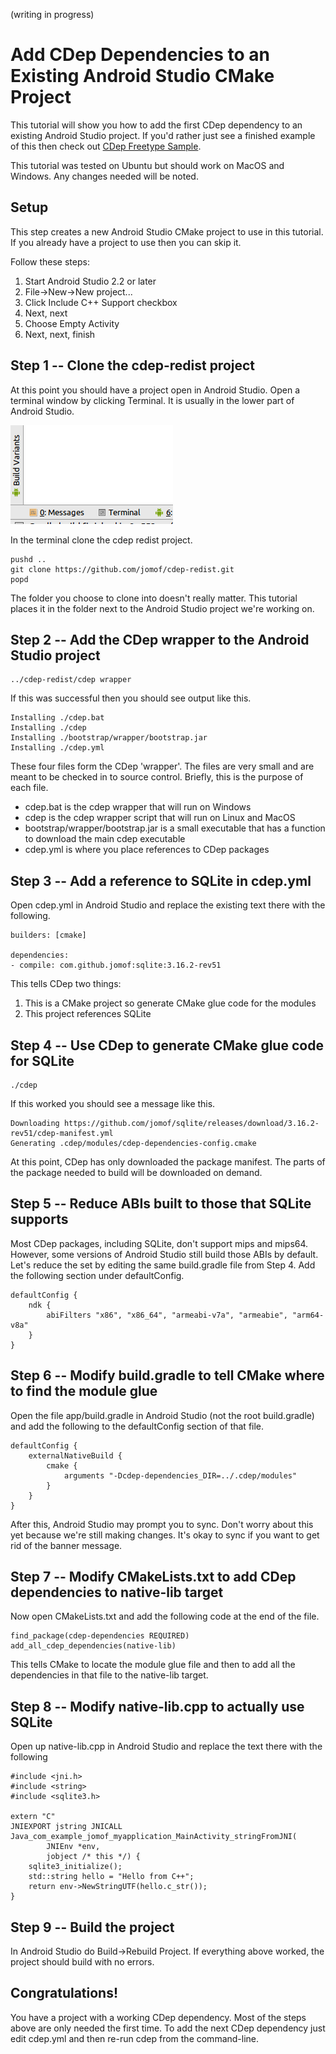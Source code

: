 (writing in progress)

# Add CDep Dependencies to an Existing Android Studio CMake Project
This tutorial will show you how to add the first CDep dependency to an existing Android Studio project.
If you'd rather just see a finished example of this then check out [CDep Freetype Sample](https://github.com/jomof/cdep-android-studio-freetype-sample).

This tutorial was tested on Ubuntu but should work on MacOS and Windows. Any changes needed will be noted.

## Setup
This step creates a new Android Studio CMake project to use in this tutorial. If you already have a project to use then you can skip it.

Follow these steps:
1. Start Android Studio 2.2 or later
2. File->New->New project...
3. Click Include C++ Support checkbox
4. Next, next
5. Choose Empty Activity
6. Next, next, finish

## Step 1 -- Clone the cdep-redist project
At this point you should have a project open in Android Studio. Open a terminal window by clicking Terminal. It is usually in the lower part of Android Studio.

![Terminal](Terminal.png)
 
In the terminal clone the cdep redist project.
```
pushd ..
git clone https://github.com/jomof/cdep-redist.git
popd
```
The folder you choose to clone into doesn't really matter. This tutorial places it in the folder next to the Android Studio project we're working on.

## Step 2 -- Add the CDep wrapper to the Android Studio project
```
../cdep-redist/cdep wrapper
```
If this was successful then you should see output like this.
```
Installing ./cdep.bat
Installing ./cdep
Installing ./bootstrap/wrapper/bootstrap.jar
Installing ./cdep.yml
```
These four files form the CDep 'wrapper'. The files are very small and are meant to be checked in to source control. Briefly, this is the purpose of each file.
* cdep.bat is the cdep wrapper that will run on Windows
* cdep is the cdep wrapper script that will run on Linux and MacOS
* bootstrap/wrapper/bootstrap.jar is a small executable that has a function to download the main cdep executable
* cdep.yml is where you place references to CDep packages

## Step 3 -- Add a reference to SQLite in cdep.yml
Open cdep.yml in Android Studio and replace the existing text there with the following.
```
builders: [cmake]

dependencies:
- compile: com.github.jomof:sqlite:3.16.2-rev51
```
This tells CDep two things:
1. This is a CMake project so generate CMake glue code for the modules
2. This project references SQLite 

## Step 4 -- Use CDep to generate CMake glue code for SQLite
```
./cdep
```
If this worked you should see a message like this.
```
Downloading https://github.com/jomof/sqlite/releases/download/3.16.2-rev51/cdep-manifest.yml
Generating .cdep/modules/cdep-dependencies-config.cmake
```
At this point, CDep has only downloaded the package manifest. The parts of the package needed to build will be downloaded on demand.

## Step 5 -- Reduce ABIs built to those that SQLite supports
Most CDep packages, including SQLite, don't support mips and mips64. However, some versions of Android Studio still build those ABIs by default. Let's reduce the set by editing the same build.gradle file from Step 4. Add the following section under defaultConfig.
```
defaultConfig {
    ndk {
        abiFilters "x86", "x86_64", "armeabi-v7a", "armeabie", "arm64-v8a"
    }
}
```

## Step 6 -- Modify build.gradle to tell CMake where to find the module glue 
Open the file app/build.gradle in Android Studio (not the root build.gradle) and add the following to the defaultConfig section of that file.
```
defaultConfig {
    externalNativeBuild {
        cmake {
            arguments "-Dcdep-dependencies_DIR=../.cdep/modules"
        }
    }
}
```
After this, Android Studio may prompt you to sync. Don't worry about this yet because we're still making changes. It's okay to sync if you want to get rid of the banner message.

## Step 7 -- Modify CMakeLists.txt to add CDep dependencies to native-lib target
Now open CMakeLists.txt and add the following code at the end of the file.
```
find_package(cdep-dependencies REQUIRED)
add_all_cdep_dependencies(native-lib)
```
This tells CMake to locate the module glue file and then to add all the dependencies in that file to the native-lib target.

## Step 8 -- Modify native-lib.cpp to actually use SQLite
Open up native-lib.cpp in Android Studio and replace the text there with the following
```
#include <jni.h>
#include <string>
#include <sqlite3.h>

extern "C"
JNIEXPORT jstring JNICALL
Java_com_example_jomof_myapplication_MainActivity_stringFromJNI(
        JNIEnv *env,
        jobject /* this */) {
    sqlite3_initialize();
    std::string hello = "Hello from C++";
    return env->NewStringUTF(hello.c_str());
}
```

## Step 9 -- Build the project
In Android Studio do Build->Rebuild Project. If everything above worked, the project should build with no errors.

## Congratulations!
You have a project with a working CDep dependency. Most of the steps above are only needed the first time. To add the next CDep dependency just edit cdep.yml and then re-run cdep from the command-line.




